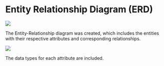 # Entity Relationship Diagram (ERD)

![](https://i.postimg.cc/4dybM9hX/DER-Proyecto-Integrador-Cuarto-Sprint.png)

The Entity-Relationship diagram was created, which includes the entities with their respective attributes and corresponding relationships. 

![](https://i.postimg.cc/7LjTt6Nm/tipo-de-dato.png)

The data types for each attribute are included.

